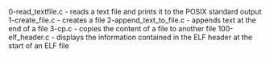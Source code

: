 0-read_textfile.c - reads a text file and prints it to the POSIX standard output
1-create_file.c - creates a file
2-append_text_to_file.c - appends text at the end of a file
3-cp.c - copies the content of a file to another file
100-elf_header.c - displays the information contained in the ELF header at the start of an ELF file
